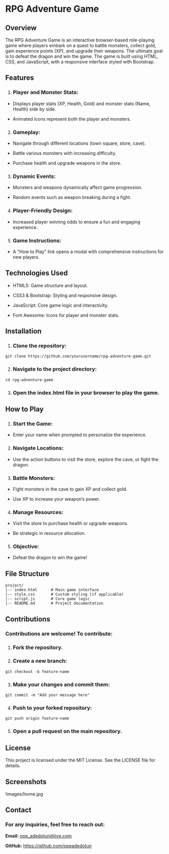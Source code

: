 # RPG Adventure Game

## Overview

The RPG Adventure Game is an interactive browser-based role-playing game where players embark on a quest to battle monsters, collect gold, gain experience points (XP), and upgrade their weapons. The ultimate goal is to defeat the dragon and win the game. The game is built using HTML, CSS, and JavaScript, with a responsive interface styled with Bootstrap.

## Features

1. ### Player and Monster Stats:

* Displays player stats (XP, Health, Gold) and monster stats (Name, Health) side by side.

* Animated icons represent both the player and monsters.

2. ### Gameplay:

* Navigate through different locations (town square, store, cave).

* Battle various monsters with increasing difficulty.

* Purchase health and upgrade weapons in the store.

3. ### Dynamic Events:

* Monsters and weapons dynamically affect game progression.

* Random events such as weapon breaking during a fight.

4. ### Player-Friendly Design:

* Increased player winning odds to ensure a fun and engaging experience.

5. ### Game Instructions:

* A "How to Play" link opens a modal with comprehensive instructions for new players.

## Technologies Used

* HTML5: Game structure and layout.

* CSS3 & Bootstrap: Styling and responsive design.

* JavaScript: Core game logic and interactivity.

* Font Awesome: Icons for player and monster stats.

## Installation

1. ### Clone the repository:

```git clone https://github.com/yourusername/rpg-adventure-game.git```

2. ### Navigate to the project directory:

```cd rpg-adventure-game```

3. ### Open the index.html file in your browser to play the game.

## How to Play

1. ### Start the Game:

* Enter your name when prompted to personalize the experience.

2. ### Navigate Locations:

* Use the action buttons to visit the store, explore the cave, or fight the dragon.

3. ### Battle Monsters:

* Fight monsters in the cave to gain XP and collect gold.

* Use XP to increase your weapon’s power.

4. ### Manage Resources:

* Visit the store to purchase health or upgrade weapons.

* Be strategic in resource allocation.

5. ### Objective:

* Defeat the dragon to win the game!

## File Structure
```
project/
|-- index.html      # Main game interface
|-- style.css       # Custom styling (if applicable)
|-- script.js       # Core game logic
|-- README.md       # Project documentation
```
## Contributions

### Contributions are welcome! To contribute:

1. ### Fork the repository.

2. ### Create a new branch:

```git checkout -b feature-name```

3. ### Make your changes and commit them:

```git commit -m "Add your message here"```

4. ### Push to your forked repository:

```git push origin feature-name```

5. ### Open a pull request on the main repository.

## License

This project is licensed under the MIT License. See the LICENSE file for details.

## Screenshots

!images/home.jpg

## Contact

### For any inquiries, feel free to reach out:

**Email:** ope_adedotun@live.com

**GitHub:** https://github.com/opeadedotun